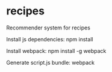 # recipes
Recommender system for recipes

Install js dependencies:
npm install

Install webpack:
npm install -g webpack

Generate script.js bundle:
webpack


